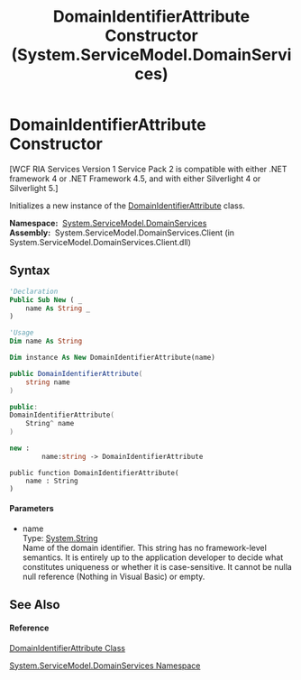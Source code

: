 ﻿---
title: DomainIdentifierAttribute Constructor  (System.ServiceModel.DomainServices)
TOCTitle: DomainIdentifierAttribute Constructor
ms:assetid: M:System.ServiceModel.DomainServices.DomainIdentifierAttribute.#ctor(System.String)
ms:mtpsurl: https://msdn.microsoft.com/en-us/library/system.servicemodel.domainservices.domainidentifierattribute.domainidentifierattribute(v=VS.91)
ms:contentKeyID: 28754778
ms.date: 01/27/2012
mtps_version: v=VS.91
f1_keywords:
- System.ServiceModel.DomainServices.DomainIdentifierAttribute.#ctor
- System.ServiceModel.DomainServices.DomainIdentifierAttribute.DomainIdentifierAttribute
dev_langs:
- CSharp
- JScript
- VB
- FSharp
- c++
api_location:
- System.ServiceModel.DomainServices.Client.dll
api_name:
- System.ServiceModel.DomainServices.DomainIdentifierAttribute..ctor
api_type:
- Managed
topic_type:
- apiref
- kbSyntax
product_family_name: VS
ROBOTS: INDEX,FOLLOW
---

# DomainIdentifierAttribute Constructor

\[WCF RIA Services Version 1 Service Pack 2 is compatible with either .NET framework 4 or .NET Framework 4.5, and with either Silverlight 4 or Silverlight 5.\]

Initializes a new instance of the [DomainIdentifierAttribute](ff423010\(v=vs.91\).md) class.

**Namespace:**  [System.ServiceModel.DomainServices](ff422155\(v=vs.91\).md)  
**Assembly:**  System.ServiceModel.DomainServices.Client (in System.ServiceModel.DomainServices.Client.dll)

## Syntax

``` vb
'Declaration
Public Sub New ( _
    name As String _
)
```

``` vb
'Usage
Dim name As String

Dim instance As New DomainIdentifierAttribute(name)
```

``` csharp
public DomainIdentifierAttribute(
    string name
)
```

``` c++
public:
DomainIdentifierAttribute(
    String^ name
)
```

``` fsharp
new : 
        name:string -> DomainIdentifierAttribute
```

``` jscript
public function DomainIdentifierAttribute(
    name : String
)
```

#### Parameters

  - name  
    Type: [System.String](https://msdn.microsoft.com/en-us/library/s1wwdcbf)  
    Name of the domain identifier. This string has no framework-level semantics. It is entirely up to the application developer to decide what constitutes uniqueness or whether it is case-sensitive. It cannot be nulla null reference (Nothing in Visual Basic) or empty.  

## See Also

#### Reference

[DomainIdentifierAttribute Class](ff423010\(v=vs.91\).md)

[System.ServiceModel.DomainServices Namespace](ff422155\(v=vs.91\).md)

